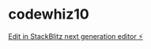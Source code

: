 # codewhiz10

[Edit in StackBlitz next generation editor ⚡️](https://stackblitz.com/~/github.com/JustClick/codewhiz10)